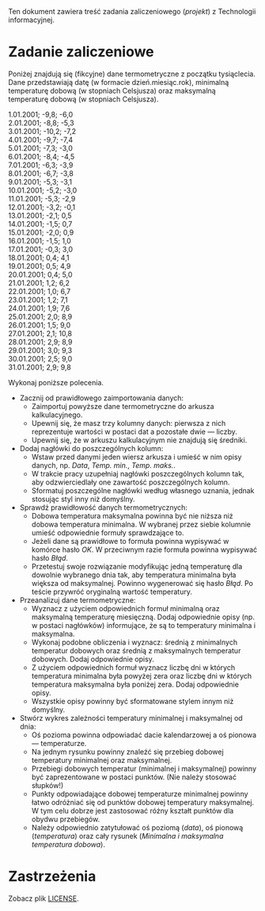 Ten dokument zawiera treść zadania zaliczeniowego (*projekt*) z Technologii
informacyjnej.

# Zadanie zaliczeniowe

Poniżej znajdują się (fikcyjne) dane termometryczne z początku tysiąclecia.
Dane przedstawiają datę (w formacie dzień.miesiąc.rok), minimalną temperaturę
dobową (w stopniach Celsjusza) oraz maksymalną temperaturę dobową (w stopniach
Celsjusza).

1.01.2001; -9,8; -6,0  
2.01.2001; -8,8; -5,3  
3.01.2001; -10,2; -7,2  
4.01.2001; -9,7; -7,4  
5.01.2001; -7,3; -3,0  
6.01.2001; -8,4; -4,5  
7.01.2001; -6,3; -3,9  
8.01.2001; -6,7; -3,8  
9.01.2001; -5,3; -3,1  
10.01.2001; -5,2; -3,0  
11.01.2001; -5,3; -2,9  
12.01.2001; -3,2; -0,1  
13.01.2001; -2,1; 0,5  
14.01.2001; -1,5; 0,7  
15.01.2001; -2,0; 0,9  
16.01.2001; -1,5; 1,0  
17.01.2001; -0,3; 3,0  
18.01.2001; 0,4; 4,1  
19.01.2001; 0,5; 4,9  
20.01.2001; 0,4; 5,0  
21.01.2001; 1,2; 6,2  
22.01.2001; 1,0; 6,7  
23.01.2001; 1,2; 7,1  
24.01.2001; 1,9; 7,6  
25.01.2001; 2,0; 8,9  
26.01.2001; 1,5; 9,0  
27.01.2001; 2,1; 10,8  
28.01.2001; 2,9; 8,9  
29.01.2001; 3,0; 9,3  
30.01.2001; 2,5; 9,0  
31.01.2001; 2,9; 9,8

Wykonaj poniższe polecenia.
  * Zacznij od prawidłowego zaimportowania danych:
    * Zaimportuj powyższe dane termometryczne do arkusza kalkulacyjnego.
    * Upewnij się, że masz trzy kolumny danych: pierwsza z nich reprezentuje
      wartości w postaci dat a pozostałe dwie — liczby.
    * Upewnij się, że w arkuszu kalkulacyjnym nie znajdują się średniki.
  * Dodaj nagłówki do poszczególnych kolumn:
    * Wstaw przed danymi jeden wiersz arkusza i umieść w nim opisy danych, np.
     *Data*, *Temp. min.*, *Temp. maks.*.
    * W trakcie pracy uzupełniaj nagłówki poszczególnych kolumn tak, aby
      odzwierciedlały one zawartość poszczególnych kolumn.
    * Sformatuj poszczególne nagłówki według własnego uznania, jednak stosując
      styl inny niż domyślny.
  * Sprawdź prawidłowość danych termometrycznych:
    * Dobowa temperatura maksymalna powinna być nie niższa niż dobowa
      temperatura minimalna. W wybranej przez siebie kolumnie umieść odpowiednie
      formuły sprawdzające to.
    * Jeżeli dane są prawidłowe to formuła powinna wypisywać w komórce hasło
      *OK*. W przeciwnym razie formuła powinna wypisywać hasło *Błąd*.
    * Przetestuj swoje rozwiązanie modyfikując jedną temperaturę dla dowolnie
      wybranego dnia tak, aby temperatura minimalna była większa od maksymalnej.
      Powinno wygenerować się hasło *Błąd*. Po teście przywróć oryginalną
      wartość temperatury.
  * Przeanalizuj dane termometryczne:
    * Wyznacz z użyciem odpowiednich formuł minimalną oraz maksymalną
      temperaturę miesięczną. Dodaj odpowiednie opisy (np. w postaci nagłówków)
      informujące, że są to temperatury minimalna i maksymalna.
    * Wykonaj podobne obliczenia i wyznacz: średnią z minimalnych temperatur
      dobowych oraz średnią z maksymalnych temperatur dobowych. Dodaj
      odpowiednie opisy.
    * Z użyciem odpowiednich formuł wyznacz liczbę dni w których temperatura
      minimalna była powyżej zera oraz liczbę dni w których temperatura
      maksymalna była poniżej zera. Dodaj odpowiednie opisy.
    * Wszystkie opisy powinny być sformatowane stylem innym niż domyślny.
  * Stwórz wykres zależności temperatury minimalnej i maksymalnej od dnia:
    * Oś pozioma powinna odpowiadać dacie kalendarzowej a oś pionowa —
      temperaturze.
    * Na jednym rysunku powinny znaleźć się przebieg dobowej temperatury
      minimalnej oraz maksymalnej.
    * Przebiegi dobowych temperatur (minimalnej i maksymalnej) powinny być
      zaprezentowane w postaci punktów. (Nie należy stosować słupków!)
    * Punkty odpowiadające dobowej temperaturze minimalnej powinny łatwo
      odróżniać się od punktów dobowej temperatury maksymalnej. W tym celu
      dobrze jest zastosować różny kształt punktów dla obydwu przebiegów.
    * Należy odpowiednio zatytułować oś poziomą (*data*), oś pionową
      (*temperatura*) oraz cały rysunek (*Minimalna i maksymalna temperatura
      dobowa*).

# Zastrzeżenia

Zobacz plik [LICENSE](/LICENSE).
